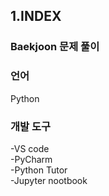 ## 1.INDEX  
### Baekjoon 문제 풀이
### 언어
Python  
### 개발 도구  
-VS code  
-PyCharm  
-Python Tutor  
-Jupyter nootbook  
